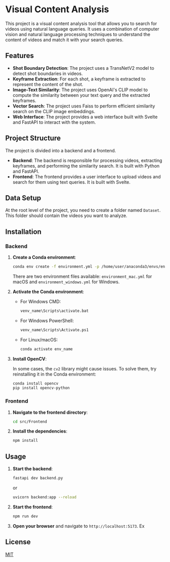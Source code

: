 # Visual Content Analysis

This project is a visual content analysis tool that allows you to search for videos using natural language queries. It uses a combination of computer vision and natural language processing techniques to understand the content of videos and match it with your search queries.

## Features

-   **Shot Boundary Detection**: The project uses a TransNetV2 model to detect shot boundaries in videos.
-   **Keyframe Extraction**: For each shot, a keyframe is extracted to represent the content of the shot.
-   **Image-Text Similarity**: The project uses OpenAI's CLIP model to compute the similarity between your text query and the extracted keyframes.
-   **Vector Search**: The project uses Faiss to perform efficient similarity search on the CLIP image embeddings.
-   **Web Interface**: The project provides a web interface built with Svelte and FastAPI to interact with the system.

## Project Structure

The project is divided into a backend and a frontend.

-   **Backend**: The backend is responsible for processing videos, extracting keyframes, and performing the similarity search. It is built with Python and FastAPI.
-   **Frontend**: The frontend provides a user interface to upload videos and search for them using text queries. It is built with Svelte.

## Data Setup

At the root level of the project, you need to create a folder named `Dataset`. This folder should contain the videos you want to analyze.

## Installation

### Backend

1.  **Create a Conda environment**:

    ```bash
    conda env create -f environment.yml -p /home/user/anaconda3/envs/env_name
    ```

    There are two environment files available: `environment_mac.yml` for macOS and `environment_windows.yml` for Windows.

2.  **Activate the Conda environment**:

    -   For Windows CMD:

        ```bash
        venv_name\Scripts\activate.bat
        ```

    -   For Windows PowerShell:

        ```bash
        venv_name\Scripts\Activate.ps1
        ```

    -   For Linux/macOS:

        ```bash
        conda activate env_name
        ```

3.  **Install OpenCV**:

    In some cases, the `cv2` library might cause issues. To solve them, try reinstalling it in the Conda environment:

    ```bash
    conda install opencv
    pip install opencv-python
    ```

### Frontend

1.  **Navigate to the frontend directory**:

    ```bash
    cd src/Frontend
    ```

2.  **Install the dependencies**:

    ```bash
    npm install
    ```

## Usage

1.  **Start the backend**:

    ```bash
    fastapi dev backend.py
    ```

    or

    ```bash
    uvicorn backend:app --reload
    ```

2.  **Start the frontend**:

    ```bash
    npm run dev
    ```

3.  **Open your browser** and navigate to `http://localhost:5173`.
Ex
## License

[MIT](https.choosealicense.com/licenses/mit/)
